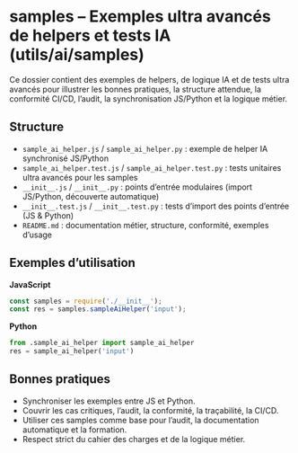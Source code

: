 # samples – Exemples ultra avancés de helpers et tests IA (utils/ai/samples)

Ce dossier contient des exemples de helpers, de logique IA et de tests ultra avancés pour illustrer les bonnes pratiques, la structure attendue, la conformité CI/CD, l’audit, la synchronisation JS/Python et la logique métier.

## Structure
- `sample_ai_helper.js` / `sample_ai_helper.py` : exemple de helper IA synchronisé JS/Python
- `sample_ai_helper.test.js` / `sample_ai_helper.test.py` : tests unitaires ultra avancés pour les samples
- `__init__.js` / `__init__.py` : points d’entrée modulaires (import JS/Python, découverte automatique)
- `__init__.test.js` / `__init__.test.py` : tests d’import des points d’entrée (JS & Python)
- `README.md` : documentation métier, structure, conformité, exemples d’usage

## Exemples d’utilisation

**JavaScript**
```js
const samples = require('./__init__');
const res = samples.sampleAiHelper('input');
```

**Python**
```python
from .sample_ai_helper import sample_ai_helper
res = sample_ai_helper('input')
```

## Bonnes pratiques
- Synchroniser les exemples entre JS et Python.
- Couvrir les cas critiques, l’audit, la conformité, la traçabilité, la CI/CD.
- Utiliser ces samples comme base pour l’audit, la documentation automatique et la formation.
- Respect strict du cahier des charges et de la logique métier.
